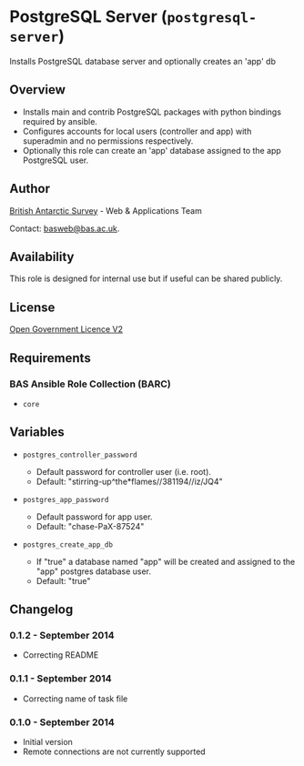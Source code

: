 # PostgreSQL Server (`postgresql-server`)

Installs PostgreSQL database server and optionally creates an 'app' db

## Overview

* Installs main and contrib PostgreSQL packages with python bindings required by ansible.
* Configures accounts for local users (controller and app) with superadmin and no permissions respectively.
* Optionally this role can create an 'app' database assigned to the app PostgreSQL user.

## Author

[British Antarctic Survey](http://www.antarctica.ac.uk) - Web & Applications Team

Contact: [basweb@bas.ac.uk](mailto:basweb@bas.ac.uk).

## Availability

This role is designed for internal use but if useful can be shared publicly.

## License

[Open Government Licence V2](https://www.nationalarchives.gov.uk/doc/open-government-licence/version/2/)

## Requirements

### BAS Ansible Role Collection (BARC)

* `core`

## Variables

* `postgres_controller_password`
    * Default password for controller user (i.e. root).
    * Default: "stirring-up^the*flames//381194//iz/JQ4"

* `postgres_app_password`
    * Default password for app user.
    * Default: "chase-PaX-87524"

* `postgres_create_app_db`
    * If "true" a database named "app" will be created and assigned to the "app" postgres database user. 
    * Default: "true"
 
## Changelog

### 0.1.2 - September 2014

* Correcting README

### 0.1.1 - September 2014

* Correcting name of task file

### 0.1.0 - September 2014

* Initial version
* Remote connections are not currently supported
